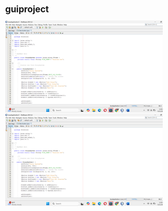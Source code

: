 # guiproject
![image alt](https://github.com/clertjames21/guiproject/blob/c97e90170f67cf20879b7ae6b14ccc0640433528/Screenshot%202025-05-11%20132015.png)
![image alt](https://github.com/clertjames21/guiproject/blob/4d4ca21dff484d8e426b4315a8f5bdd1eaa53e64/Screenshot%202025-05-11%20132015.png)
